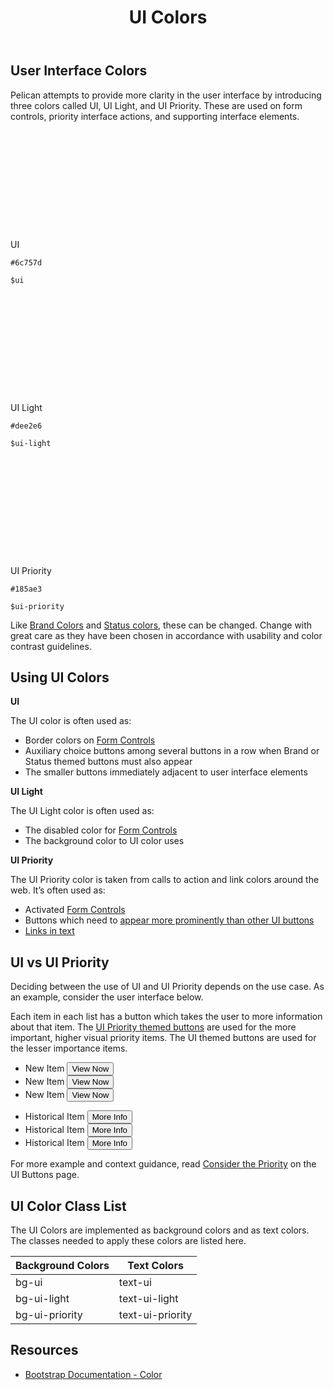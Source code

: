 ﻿---
title: UI Colors
summary: Pelican uses UI colors to help define important interface cues.
tags: color
layout: guide
eleventyNavigation:
  key: UI Colors
  parent: Foundation
  order: 3
  excerpt: Pelican uses UI colors to help define important interface cues.
  img: /img/illustrations/illus-ui-colors.svg
--- 

## User Interface Colors

Pelican attempts to provide more clarity in the user interface by introducing three colors called UI, UI Light, and UI Priority. These are used on form controls, priority interface actions, and supporting interface elements. 

<div class="row mb-5">
    <div class="col-md-6 col-xl-3">
        <div class="card border-0">
            <div class="bg-ui rounded-top" style="height: 160px;"></div>
            <div class="card-body">
                <p class="mb-0 font-weight-bold">UI</p>
                <p class="mb-0"><code>#6c757d</code></p>
                <p class="mb-0"><code>$ui</code></p>
            </div>
        </div>
    </div>
    <div class="col-md-6 col-xl-3">
        <div class="card border-0">
            <div class="bg-ui-light rounded-top" style="height: 160px;"></div>
            <div class="card-body">
                <p class="mb-0 font-weight-bold">UI Light</p>
                <p class="mb-0"><code>#dee2e6</code></p>
                <p class="mb-0"><code>$ui-light</code></p>
            </div>
        </div>
    </div>
    <div class="col-md-6 col-xl-3">
        <div class="card border-0">
            <div class="bg-ui-priority rounded-top" style="height: 160px;"></div>
            <div class="card-body">
                <p class="mb-0 font-weight-bold">UI Priority</p>
                <p class="mb-0"><code>#185ae3</code></p>
                <p class="mb-0"><code>$ui-priority</code></p>
            </div>
        </div>
    </div>
</div>

Like [Brand Colors](/foundation/status-colors) and [Status colors](/foundation/status-colors), these can be changed. Change with great care as they have been chosen in accordance with usability and color contrast guidelines.

## Using UI Colors

**UI**

The UI color is often used as:

- Border colors on [Form Controls](/form-controls/)
- Auxiliary choice buttons among several buttons in a row when Brand or Status themed buttons must also appear
- The smaller buttons immediately adjacent to user interface elements

**UI Light**

The UI Light color is often used as:

- The disabled color for [Form Controls](/form-controls/)
- The background color to UI color uses

**UI Priority**

The UI Priority color is taken from calls to action and link colors around the web. It’s often used as:

- Activated [Form Controls](/form-controls/)
- Buttons which need to [appear more prominently than other UI buttons](/foundation/ui-colors/#ui-vs-ui-blue)
- [Links in text](/accessibility/about-accessibility/)

## UI vs UI Priority

Deciding between the use of UI and UI Priority depends on the use case. As an example, consider the user interface below. 

Each item in each list has a button which takes the user to more information about that item. The [UI Priority themed buttons](/components/buttons/#ui-priority-button) are used for the more important, higher visual priority items. The UI themed buttons are used for the lesser importance items.

<div class="px-3 mb-5">
    <div class="row">
        <div class="col-lg-6">
            <ul class="list-group">
                <li class="list-group-item d-flex align-items-center">New Item
                    <button type="button" class="btn btn-sm btn-ui-priority ml-auto">View Now</button>
                </li>
                <li class="list-group-item d-flex align-items-center">New Item
                    <button type="button" class="btn btn-sm btn-ui-priority ml-auto">View Now</button>
                </li>
                <li class="list-group-item d-flex align-items-center">New Item
                    <button type="button" class="btn btn-sm btn-ui-priority ml-auto">View Now</button>
                </li>
            </ul>
        </div>
        <div class="col-lg-6">
            <ul class="list-group">
                <li class="list-group-item d-flex align-items-center">Historical Item
                    <button type="button" class="btn btn-sm btn-ui ml-auto">More Info</button>
                </li>
                <li class="list-group-item d-flex align-items-center">Historical Item
                    <button type="button" class="btn btn-sm btn-ui ml-auto">More Info</button>
                </li>
                <li class="list-group-item d-flex align-items-center">Historical Item
                    <button type="button" class="btn btn-sm btn-ui ml-auto">More Info</button>
                </li>
            </ul>
        </div>
    </div>
</div>

For more example and context guidance, read [Consider the Priority](/components/buttons/#consider-the-priority) on the UI Buttons page.

## UI Color Class List

The UI Colors are implemented as background colors and as text colors. The classes needed to apply these colors are listed here.

<div class="table-wrapper">
    <table class="table table-light mb-5">
        <thead>
            <tr>
                <th>Background Colors</th>
                <th>Text Colors</th>
            </tr>
        </thead>
        <tbody class="h5">
            <tr>
                <td><span class="badge badge-ui">bg-ui</span></td>
                <td><span class="badge bg-transparent text-ui">text-ui</span></td>
            </tr> 
            <tr>
                <td><span class="badge badge-ui-light">bg-ui-light</span></td>
                <td><span class="badge bg-transparent text-ui-light">text-ui-light</span></td>
            </tr> 
            <tr>
                <td><span class="badge badge-ui-priority">bg-ui-priority</span></td>
                <td><span class="badge bg-transparent text-ui-priority">text-ui-priority</span></td>
            </tr>                                
        </tbody>
    </table>
</div>

## Resources

* <a href="https://getbootstrap.com/docs/4.5/utilities/colors/" target="_blank">Bootstrap Documentation - Color</a>
